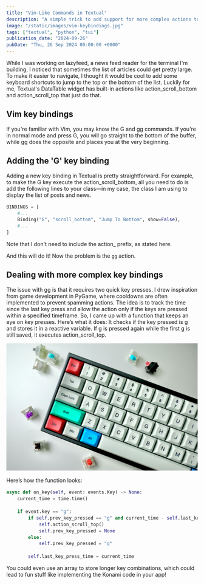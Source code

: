 ```yaml
---
title: "Vim-Like Commands in Textual"
description: "A simple trick to add support for more complex actions to a Textual-based application."
image: "/static/images/vim-keybindings.jpg"
tags: ["textual", "python", "tui"]
publication_date: "2024-09-26"
pubDate: "Thu, 26 Sep 2024 00:00:00 +0000"
---
```


While I was working on lazyfeed, a news feed reader for the terminal I'm building, I noticed that sometimes the list of articles could get pretty large. To make it easier to navigate, I thought it would be cool to add some keyboard shortcuts to jump to the top or the bottom of the list. Luckily for me, Textual's DataTable widget has built-in actions like action_scroll_bottom and action_scroll_top that just do that.

## Vim key bindings

If you're familiar with Vim, you may know the G and gg commands. If you're in normal mode and press G, you will go straight to the bottom of the buffer, while gg does the opposite and places you at the very beginning.

## Adding the 'G' key binding

Adding a new key binding in Textual is pretty straightforward. For example, to make the G key execute the action_scroll_bottom, all you need to do is add the following lines to your class—in my case, the class I am using to display the list of posts and news.

```python
BINDINGS = [
    #...
    Binding("G", "scroll_bottom", "Jump To Bottom", show=False),
    #...
]
```

Note that I don't need to include the action\_ prefix, as stated here.

And this will do it! Now the problem is the `gg` action.

## Dealing with more complex key bindings

The issue with gg is that it requires two quick key presses. I drew inspiration from game development in PyGame, where cooldowns are often implemented to prevent spamming actions. The idea is to track the time since the last key press and allow the action only if the keys are pressed within a specified timeframe. So, I came up with a function that keeps an eye on key presses. Here’s what it does: It checks if the key pressed is g and stores it in a reactive variable. If g is pressed again while the first g is still saved, it executes action_scroll_top.

![screenshot](/static/images/vim-keybindings.jpg)

Here’s how the function looks:

```python
async def on_key(self, event: events.Key) -> None:
    current_time = time.time()

    if event.key == "g":
        if self.prev_key_pressed == "g" and current_time - self.last_key_press_time <= self.key_press_interval:
            self.action_scroll_top()
            self.prev_key_pressed = None
        else:
            self.prev_key_pressed = "g"

        self.last_key_press_time = current_time
```

You could even use an array to store longer key combinations, which could lead to fun stuff like implementing the Konami code in your app!
